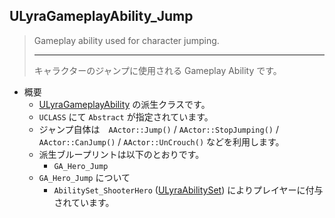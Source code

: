 ## ULyraGameplayAbility_Jump

> Gameplay ability used for character jumping.  
> 
> ----
> キャラクターのジャンプに使用される Gameplay Ability です。  

* 概要
	* [ULyraGameplayAbility] の派生クラスです。
	* `UCLASS` にて `Abstract` が指定されています。
	* ジャンプ自体は　`AActor::Jump()` / `AActor::StopJumping()` / `AActor::CanJump()` / `AActor::UnCrouch()` などを利用します。
	* 派生ブループリントは以下のとおりです。
		* `GA_Hero_Jump`
	* `GA_Hero_Jump` について
		* `AbilitySet_ShooterHero` ([ULyraAbilitySet]) によりプレイヤーに付与されています。


<!--- ページ内のリンク --->

<!--- 自前の画像へのリンク --->

<!--- generated --->
[ULyraAbilitySet]: ../../Lyra/GameplayAbility/ULyraAbilitySet.md#ulyraabilityset
[ULyraGameplayAbility]: ../../Lyra/GameplayAbility/ULyraGameplayAbility.md#ulyragameplayability

